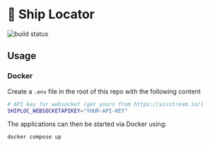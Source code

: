 # 🚢 Ship Locator

![build status](https://github.com/mikeewhite/ship-locator/actions/workflows/go.yml/badge.svg)

## Usage

### Docker
Create a `.env` file in the root of this repo with the following content
```bash
# API key for websocket (get yours from https://aisstream.io/)
SHIPLOC_WEBSOCKETAPIKEY="YOUR-API-KEY" 
```
The applications can then be started via Docker using:
```bash
docker compose up
```